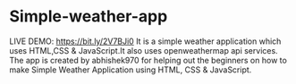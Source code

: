 
# Simple-weather-app

LIVE DEMO: https://bit.ly/2V7BJi0
It is a simple weather application which uses HTML,CSS & JavaScript.It also uses openweathermap api services.
The app is created by abhishek970 for helping out the beginners on how to make Simple Weather Application using HTML, CSS & JavaScript.
